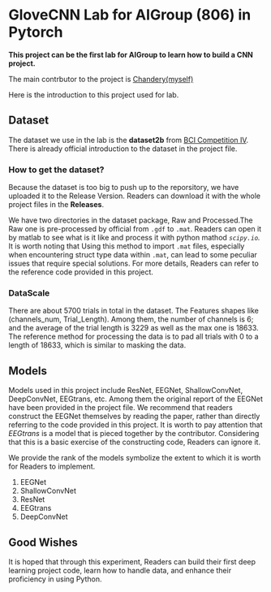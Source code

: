 # GloveCNN Lab for AIGroup (806) in Pytorch

**This project can be the first lab for AIGroup to learn how to build a CNN project.**

The main contrbutor to the project is [Chandery(myself)](https://github.com/Chandery)

Here is the introduction to this project used for lab.

## Dataset

The dataset we use in the lab is the **dataset2b** from [BCI Competition IV](https://www.bbci.de/competition/iv/). There is already official introduction to the dataset in the project file.

### How to get the dataset?

Because the dataset is too big to push up to the reporsitory, we have uploaded it to the Release Version. Readers can download it with the whole project files in the **Releases**.

We have two directories in the dataset package, Raw and Processed.The Raw one is pre-processed by official from `.gdf` to `.mat`. Readers can open it by matlab to see what is it like and process it with python mathod *`scipy.io`.* It is worth noting that Using this method to import `.mat` files, especially when encountering struct type data within `.mat`, can lead to some peculiar issues that require special solutions. For more details, Readers can refer to the reference code provided in this project.

### DataScale

There are about 5700 trials in total in the dataset. The Features shapes like (channels_num, Trial_Length). Among them, the number of channels is 6; and the average of the trial length is 3229 as well as the max one is 18633. The reference method for processing the data is to pad all trials with 0 to a length of 18633, which is similar to masking the data.

## Models

Models used in this project include ResNet, EEGNet, ShallowConvNet, DeepConvNet, EEGtrans, etc. Among them the original report of the EEGNet have been provided in the project file. We recommend that readers construct the EEGNet themselves by reading the paper, rather than directly referring to the code provided in this project. It is  worth to pay attention that *EEGtrans* is a model that is pieced together by the contributor. Considering that this is a basic exercise of the constructing code, Readers can ignore it.

We provide the rank of the models symbolize the extent to which it is worth for Readers to implement.

1. EEGNet
2. ShallowConvNet
3. ResNet
4. EEGtrans
5. DeepConvNet

## Good Wishes

It is hoped that through this experiment, Readers can build their first deep learning project code, learn how to handle data, and enhance their proficiency in using Python.
